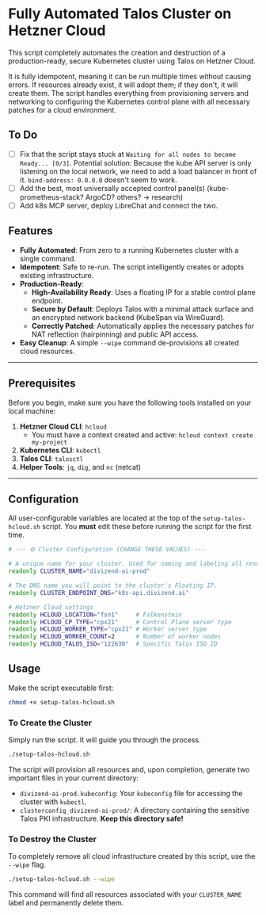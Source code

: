 # Fully Automated Talos Cluster on Hetzner Cloud

This script completely automates the creation and destruction of a production-ready, secure Kubernetes cluster using Talos on Hetzner Cloud.

It is fully idempotent, meaning it can be run multiple times without causing errors. If resources already exist, it will adopt them; if they don't, it will create them. The script handles everything from provisioning servers and networking to configuring the Kubernetes control plane with all necessary patches for a cloud environment.

## To Do

- [ ] Fix that the script stays stuck at `Waiting for all nodes to become Ready... [0/3]`. Potential solution: Because the kube API server is only listening on the local network, we need to add a load balancer in front of it. `bind-address: 0.0.0.0` doesn't seem to work.
- [ ] Add the best, most universally accepted control panel(s) (kube-prometheus-stack? ArgoCD? others? -> research)
- [ ] Add k8s MCP server, deploy LibreChat and connect the two.

## Features

- **Fully Automated**: From zero to a running Kubernetes cluster with a single command.
- **Idempotent**: Safe to re-run. The script intelligently creates or adopts existing infrastructure.
- **Production-Ready**:
    - **High-Availability Ready**: Uses a floating IP for a stable control plane endpoint.
    - **Secure by Default**: Deploys Talos with a minimal attack surface and an encrypted network backend (KubeSpan via WireGuard).
    - **Correctly Patched**: Automatically applies the necessary patches for NAT reflection (hairpinning) and public API access.
- **Easy Cleanup**: A simple `--wipe` command de-provisions all created cloud resources.

---

##  Prerequisites

Before you begin, make sure you have the following tools installed on your local machine:

1.  **Hetzner Cloud CLI**: `hcloud`
    - You must have a context created and active: `hcloud context create my-project`
2.  **Kubernetes CLI**: `kubectl`
3.  **Talos CLI**: `talosctl`
4.  **Helper Tools**: `jq`, `dig`, and `nc` (netcat)

---

## Configuration

All user-configurable variables are located at the top of the `setup-talos-hcloud.sh` script. You **must** edit these before running the script for the first time.

```bash
# --- ⚙️ Cluster Configuration (CHANGE THESE VALUES) ---

# A unique name for your cluster. Used for naming and labeling all resources.
readonly CLUSTER_NAME="divizend-ai-prod"

# The DNS name you will point to the cluster's Floating IP.
readonly CLUSTER_ENDPOINT_DNS="k8s-api.divizend.ai"

# Hetzner Cloud settings
readonly HCLOUD_LOCATION="fsn1"     # Falkenstein
readonly HCLOUD_CP_TYPE="cpx21"     # Control Plane server type
readonly HCLOUD_WORKER_TYPE="cpx21" # Worker server type
readonly HCLOUD_WORKER_COUNT=2      # Number of worker nodes
readonly HCLOUD_TALOS_ISO="122630"  # Specific Talos ISO ID
```

## Usage

Make the script executable first:

```bash
chmod +x setup-talos-hcloud.sh
```

### To Create the Cluster

Simply run the script. It will guide you through the process.

```bash
./setup-talos-hcloud.sh
```

The script will provision all resources and, upon completion, generate two important files in your current directory:

- `divizend-ai-prod.kubeconfig`: Your `kubeconfig` file for accessing the cluster with `kubectl`.
- `clusterconfig_divizend-ai-prod/`: A directory containing the sensitive Talos PKI infrastructure. **Keep this directory safe!**

### To Destroy the Cluster

To completely remove all cloud infrastructure created by this script, use the `--wipe` flag.

```bash
./setup-talos-hcloud.sh --wipe
```

This command will find all resources associated with your `CLUSTER_NAME` label and permanently delete them.
